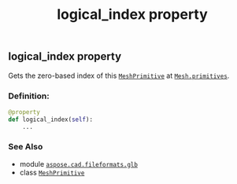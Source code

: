 ﻿---
title: logical_index property
second_title: Aspose.CAD for Python via .NET API References
description: 
type: docs
weight: 150
url: /python-net/aspose.cad.fileformats.glb/meshprimitive/logical_index/
is_root: false
---

## logical_index property


Gets the zero-based index of this [`MeshPrimitive`](/cad/python-net/aspose.cad.fileformats.glb/meshprimitive) at [`Mesh.primitives`](/cad/python-net/aspose.cad.fileformats.glb/mesh#primitives).
### Definition:
```python
@property
def logical_index(self):
    ...
```

### See Also
* module [`aspose.cad.fileformats.glb`](../../)
* class [`MeshPrimitive`](/cad/python-net/aspose.cad.fileformats.glb/meshprimitive)
